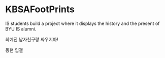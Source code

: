 # KBSAFootPrints
IS students build a project where it displays the history and the present of BYU IS alumni.

최예진 남자친구랑 싸우지마!

동현 입갤